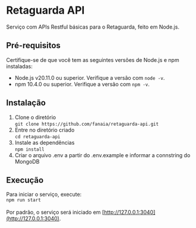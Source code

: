 # Retaguarda API
Serviço com APIs Restful básicas para o Retaguarda, feito em Node.js.

## Pré-requisitos
Certifique-se de que você tem as seguintes versões de Node.js e npm instaladas:

- Node.js v20.11.0 ou superior. Verifique a versão com `node -v`.
- npm 10.4.0 ou superior. Verifique a versão com `npm -v`.

## Instalação
1. Clone o diretório \
`git clone https://github.com/fanaia/retaguarda-api.git` 
2. Entre no diretório criado \
`cd retaguarda-api` 
3. Instale as dependências \
`npm install`
4. Criar o arquivo .env a partir do .env.example e informar a connstring do MongoDB

## Execução
Para iniciar o serviço, execute: \
`npm run start` \
\
Por padrão, o serviço será iniciado em [http://127.0.0.1:3040](http://127.0.0.1:3040).

